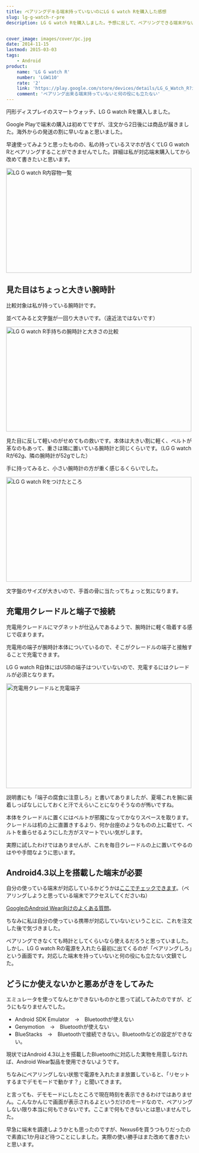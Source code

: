 ```yaml
---
title: ペアリングデキる端末持っていないのにLG G watch Rを購入した感想
slug: lg-g-watch-r-pre
description: LG G watch Rを購入しました。予想に反して、ペアリングできる端末がないと何もできない端末でした。とりあえず腕にはめてみましたが、見た目が大きい割に軽いので、長時間つけていても苦にはならないかもしれないなと感じました。


cover_image: images/cover/pc.jpg
date: 2014-11-15
lastmod: 2015-03-03
tags: 
    - Android
product:
    name: 'LG G watch R'
    number: 'LGW110'
    rate: '2'
    link: 'https://play.google.com/store/devices/details/LG_G_Watch_R?id=lg_g_watch_r_black'
    comment: 'ペアリング出来る端末持っていないと何の役にも立たない'
---
```


円形ディスプレイのスマートウォッチ、LG G watch Rを購入しました。

Google Playで端末の購入は初めてですが、注文から2日後には商品が届きました。海外からの発送の割に早いなぁと思いました。

早速使ってみようと思ったものの、私の持っているスマホが古くてLG G watch Rとペアリングすることができませんでした。詳細は私が対応端末購入してから改めて書きたいと思います。

<img src="https://wantit.gcreate.jp/wp-content/uploads/2014/11/1ea9cbbbfb2451919f57948e07ab82d2.jpg" alt="LG G watch R内容物一覧" title="LG G watch R内容物一覧.jpg" width="500" height="282" />


## 見た目はちょっと大きい腕時計


比較対象は私が持っている腕時計です。

並べてみると文字盤が一回り大きいです。（遠近法ではないです）

<img src="https://wantit.gcreate.jp/wp-content/uploads/2014/11/9e158aaffb7044f9eba78bd4ac8dc779.jpg" alt="LG G watch R手持ちの腕時計と大きさの比較" title="LG G watch R手持ちの腕時計と大きさの比較.jpg" width="500" height="282" />

見た目に反して軽いのがせめてもの救いです。本体は大きい割に軽く、ベルトが革なのもあって、重さは隣に置いている腕時計と同じくらいです。（LG G watch Rが62g、隣の腕時計が52gでした）

手に持ってみると、小さい腕時計の方が重く感じるくらいでした。

<img src="https://wantit.gcreate.jp/wp-content/uploads/2014/11/62b75f084ace09c95a5fd86299be4a48.jpg" alt="LG G watch Rをつけたところ" title="LG G watch Rをつけたところ.jpg" width="500" height="282" />

文字盤のサイズが大きいので、手首の骨に当たってちょっと気になります。


## 充電用クレードルと端子で接続


充電用クレードルにマグネットが仕込んであるようで、腕時計に軽く吸着する感じで収まります。

充電用の端子が腕時計本体についているので、そこがクレードルの端子と接触することで充電できます。

LG G watch R自体にはUSBの端子はついていないので、充電するにはクレードルが必須となります。

<img src="https://wantit.gcreate.jp/wp-content/uploads/2014/11/8d1545464251a19400efeb9c96fe5c0d.jpg" alt="充電用クレードルと充電端子" title="充電用クレードルと充電端子.jpg" width="500" height="282" />

説明書にも「端子の腐食に注意しろ」と書いてありましたが、夏場これを腕に装着しっぱなしにしておくと汗でえらいことになりそうなのが怖いですね。

本体をクレードルに置くにはベルトが邪魔になってかなりスペースを取ります。クレードルは机の上に直置きするより、何か台座のようなものの上に載せて、ベルトを垂らせるようにした方がスマートでいい気がします。

実際に試したわけではありませんが、これを毎日クレードルの上に置いてやるのはやや手間なように思います。


## Android4.3以上を搭載した端末が必要


自分の使っている端末が対応しているかどうかは<a href="http://g.co/WearCheck">ここでチェックできます</a>。（ペアリングしようと思っている端末でアクセスしてくださいね）

<a href="https://support.google.com/androidwear/answer/6056390?hl=ja">GoogleのAndroid Wear向けのよくある質問</a>。

ちなみに私は自分の使っている携帯が対応していないということに、これを注文した後で気づきました。

ペアリングできなくても時計としてくらいなら使えるだろうと思っていました。しかし、LG G watch Rの電源を入れたら最初に出てくるのが「ペアリングしろ」という画面です。対応した端末を持っていないと何の役にも立たない文鎮でした。


## どうにか使えないかと悪あがきをしてみた


エミュレータを使ってなんとかできないものかと思って試してみたのですが、どうにもなりませんでした。

<ul>
<li>Android SDK Emulator　→　Bluetoothが使えない</li>
<li>Genymotion　→　Bluetoothが使えない</li>
<li>BlueStacks　→　Bluetoothで接続できない。Bluetoothなどの設定ができない。</li>
</ul>
現状ではAndroid 4.3以上を搭載したBluetoothに対応した実物を用意しなければ、Android Wear製品を使用できないようです。

ちなみにペアリングしない状態で電源を入れたまま放置していると、「リセットするまでデモモードで動かす？」と聞いてきます。

と言っても、デモモードにしたところで現在時刻を表示できるわけではありません。こんなかんじで画面が表示されるよというだけのモードなので、ペアリングしない限り本当に何もできないです。ここまで何もできないとは思いませんでした。

早急に端末を調達しようかとも思ったのですが、Nexus6を買うつもりだったので素直に1か月ほど待つことにしました。実際の使い勝手はまた改めて書きたいと思います。


  